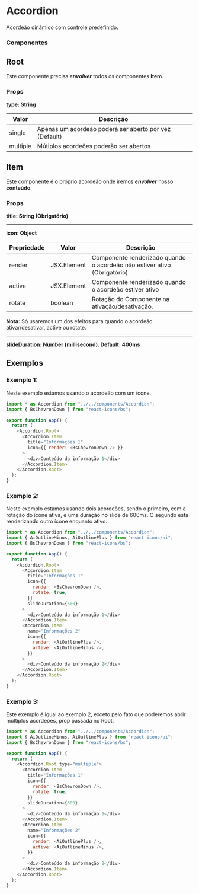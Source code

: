 # Accordion

Acordeão dinâmico com controle predefinido.

### Componentes

## Root

Este componente precisa **_envolver_** todos os componentes **Item**.

### Props

**type: String**

| Valor    | Descrição                                              |
| -------- | ------------------------------------------------------ |
| single   | Apenas um acordeão poderá ser aberto por vez (Default) |
| multiple | Mútiplos acordeões poderão ser abertos                 |

## Item

Este componente é o próprio acordeão onde iremos **_envolver_** nosso **conteúdo**.

### Props

**title: String (Obrigatório)**

---

**icon: Object**

| Propriedade | Valor       | Descrição                                                                |
| ----------- | ----------- | ------------------------------------------------------------------------ |
| render      | JSX.Element | Componente renderizado quando o acordeão não estiver ativo (Obrigatório) |
| active      | JSX.Element | Componente renderizado quando o acordeão estiver ativo                   |
| rotate      | boolean     | Rotação do Componente na ativação/desativação.                           |

**Nota:** Só usaremos um dos efeitos para quando o acordeão ativar/desativar, active ou rotate.

---

**slideDuration: Number (millisecond). Default: 400ms**

## Exemplos

### Exemplo 1:

Neste exemplo estamos usando o acordeão com um ícone.

```js
import * as Accordion from "../../components/Accordion";
import { BsChevronDown } from "react-icons/bs";

export function App() {
  return (
    <Accordion.Root>
      <Accordion.Item
        title="Informações 1"
        icon={{ render: <BsChevronDown /> }}
      >
        <div>Conteúdo da informação 1</div>
      </Accordion.Item>
    </Accordion.Root>
  );
}
```

### Exemplo 2:

Neste exemplo estamos usando dois acordeões, sendo o primeiro, com a rotação do ícone ativa, e uma duração no slide de 600ms. O segundo está renderizando outro ícone enquanto ativo.

```js
import * as Accordion from "../../components/Accordion";
import { AiOutlineMinus, AiOutlinePlus } from "react-icons/ai";
import { BsChevronDown } from "react-icons/bs";

export function App() {
  return (
    <Accordion.Root>
      <Accordion.Item
        title="Informações 1"
        icon={{
          render: <BsChevronDown />,
          rotate: true,
        }}
        slideDuration={600}
      >
        <div>Conteúdo da informação 1</div>
      </Accordion.Item>
      <Accordion.Item
        name="Informações 2"
        icon={{
          render: <AiOutlinePlus />,
          active: <AiOutlineMinus />,
        }}
      >
        <div>Conteúdo da informação 2</div>
      </Accordion.Item>
    </Accordion.Root>
  );
}
```

### Exemplo 3:

Este exemplo é igual ao exemplo 2, exceto pelo fato que poderemos abrir múltiplos acordeões, prop passada no Root.

```js
import * as Accordion from "../../components/Accordion";
import { AiOutlineMinus, AiOutlinePlus } from "react-icons/ai";
import { BsChevronDown } from "react-icons/bs";

export function App() {
  return (
    <Accordion.Root type="multiple">
      <Accordion.Item
        title="Informações 1"
        icon={{
          render: <BsChevronDown />,
          rotate: true,
        }}
        slideDuration={600}
      >
        <div>Conteúdo da informação 1</div>
      </Accordion.Item>
      <Accordion.Item
        name="Informações 2"
        icon={{
          render: <AiOutlinePlus />,
          active: <AiOutlineMinus />,
        }}
      >
        <div>Conteúdo da informação 2</div>
      </Accordion.Item>
    </Accordion.Root>
  );
}
```
